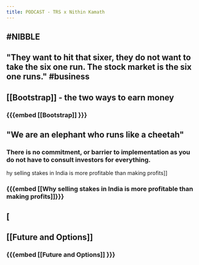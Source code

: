```yaml
---
title: PODCAST - TRS x Nithin Kamath
---
```

## #NIBBLE
## "They want to hit that sixer, they do not want to take the six one run. The stock market is the six one runs." #business
## [[Bootstrap]] - the two ways to earn money
### {{{embed [[Bootstrap]] }}}
## "We are an elephant who runs like a cheetah"
### There is no commitment, or barrier to implementation as you do not have to consult investors for everything.
hy selling stakes in India is more profitable than making profits]]
### {{{embed [[Why selling stakes in India is more profitable than making profits]]}}}
##
## [
## [[Future and Options]]
### {{{embed [[Future and Options]] }}}
